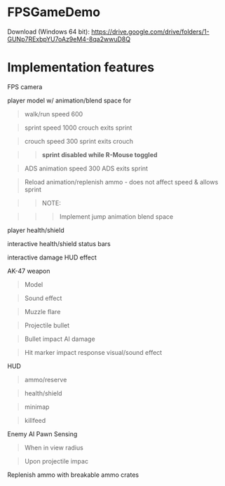 # FPSGameDemo

Download (Windows 64 bit): https://drive.google.com/drive/folders/1-GUNp7RExbpYU7oAz9eM4-8qa2wwuD8Q



# Implementation features

FPS camera

player model w/ animation/blend space for

>walk/run speed 600

>sprint speed 1000 crouch exits sprint

>crouch speed 300 sprint exits crouch

>>**sprint disabled while R-Mouse toggled**

>ADS animation speed 300 ADS exits sprint

>Reload animation/replenish ammo - does not affect speed & allows sprint

>>NOTE:

>>>Implement jump animation blend space

player health/shield

interactive health/shield status bars

interactive damage HUD effect

AK-47 weapon

>Model

>Sound effect

>Muzzle flare

>Projectile bullet

>Bullet impact AI damage

>Hit marker impact response visual/sound effect

HUD

>ammo/reserve

>health/shield

>minimap

>killfeed

Enemy AI Pawn Sensing

>When in view radius

>Upon projectile impac

Replenish ammo with breakable ammo crates
